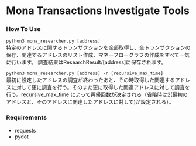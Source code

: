 # Mona Transactions Investigate Tools

### How To Use
`python3 mona_researcher.py [address]`  
  特定のアドレスに関するトランザクションを全部取得し、全トランザクションの保存、関連するアドレスのリスト作成、マネーフローグラフの作成をすべて一気に行います。  調査結果はResearchResult/[address]に保存されます。  
  
`python3 mona_researcher.py [address] -r [recursive_max_time]`  
最初に設定したアドレスの調査が終わったあと、その時取得した関連するアドレスに対して更に調査を行う。そのまた更に取得した関連アドレスに対して調査を行う。recursive_max_time によって再帰回数が決定される（省略時は2(最初のアドレスと、そのアドレスに関連したアドレスに対して)が設定される）。


### Requirements
* requests
* pydot
